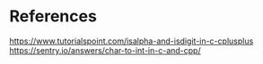 # References
https://www.tutorialspoint.com/isalpha-and-isdigit-in-c-cplusplus
https://sentry.io/answers/char-to-int-in-c-and-cpp/
